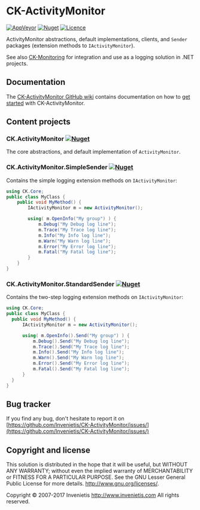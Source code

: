 ﻿# CK-ActivityMonitor

[![AppVeyor](https://img.shields.io/appveyor/ci/olivier-spinelli/ck-activitymonitor.svg)](https://ci.appveyor.com/project/olivier-spinelli/ck-activitymonitor)
[![Nuget](https://img.shields.io/nuget/vpre/CK.ActivityMonitor.svg)](https://www.nuget.org/packages/CK.ActivityMonitor/)
[![Licence](https://img.shields.io/github/license/Invenietis/CK-ActivityMonitor.svg)](https://github.com/Invenietis/CK-ActivityMonitor/blob/develop/LICENSE)

ActivityMonitor abstractions, default implementations, clients, and `Sender` packages (extension methods to `IActivityMonitor`).

See also [CK-Monitoring](https://github.com/Invenietis/CK-Monitoring) for integration and use as a logging solution in .NET projects.

## Documentation

The [CK-ActivityMonitor GitHub wiki](https://github.com/Invenietis/CK-ActivityMonitor/wiki) contains documentation on how to [get started](https://github.com/Invenietis/CK-ActivityMonitor/wiki/Getting-started) with CK-ActivityMonitor.

## Content projects

### CK.ActivityMonitor [![Nuget](https://img.shields.io/nuget/vpre/CK.ActivityMonitor.svg)](https://www.nuget.org/packages/CK.ActivityMonitor/)

The core abstractions, and default implementation of `ActivityMonitor`.

### CK.ActivityMonitor.SimpleSender [![Nuget](https://img.shields.io/nuget/vpre/CK.ActivityMonitor.SimpleSender.svg)](https://www.nuget.org/packages/CK.ActivityMonitor.SimpleSender/)

Contains the simple logging extension methods on `IActivityMonitor`:

```csharp
using CK.Core;
public class MyClass {
    public void MyMethod() {
        IActivityMonitor m = new ActivityMonitor();

        using( m.OpenInfo("My group") ) {
            m.Debug("My Debug log line");
            m.Trace("My Trace log line");
            m.Info("My Info log line");
            m.Warn("My Warn log line");
            m.Error("My Error log line");
            m.Fatal("My Fatal log line");
        }
    }
}
```

### CK.ActivityMonitor.StandardSender [![Nuget](https://img.shields.io/nuget/vpre/CK.ActivityMonitor.StandardSender.svg)](https://www.nuget.org/packages/CK.ActivityMonitor.StandardSender/)

Contains the two-step logging extension methods on `IActivityMonitor`:

```csharp
using CK.Core;
public class MyClass {
  public void MyMethod() {
      IActivityMonitor m = new ActivityMonitor();

      using( m.OpenInfo().Send("My group") ) {
          m.Debug().Send("My Debug log line");
          m.Trace().Send("My Trace log line");
          m.Info().Send("My Info log line");
          m.Warn().Send("My Warn log line");
          m.Error().Send("My Error log line");
          m.Fatal().Send("My Fatal log line");
      }
  }
}
```

## Bug tracker

If you find any bug, don't hesitate to report it on [https://github.com/Invenietis/CK-ActivityMonitor/issues/](https://github.com/Invenietis/CK-ActivityMonitor/issues/)

## Copyright and license

This solution is distributed in the hope that it will be useful,
but WITHOUT ANY WARRANTY; without even the implied warranty of
MERCHANTABILITY or FITNESS FOR A PARTICULAR PURPOSE.  See the
GNU Lesser General Public License for more details.
<http://www.gnu.org/licenses/>.

Copyright © 2007-2017 Invenietis <http://www.invenietis.com> All rights reserved.
